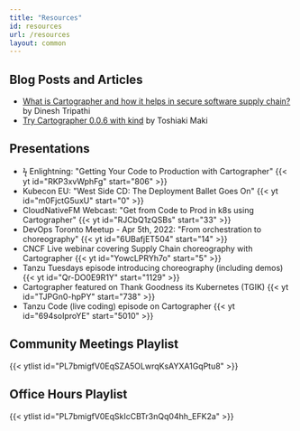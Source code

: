 ```yaml
---
title: "Resources"
id: resources
url: /resources
layout: common
---
```


## Blog Posts and Articles

- [What is Cartographer and how it helps in secure software supply chain?](https://mappslearning.com/2021/10/10/what-is-cartographer-and-how-it-helps-in-secure-software-supply-chain-quick-introduction/)
  by Dinesh Tripathi
- [Try Cartographer 0.0.6 with kind](https://ik.am/entries/668) by Toshiaki Maki

## Presentations

- ϟ Enlightning: "Getting Your Code to Production with Cartographer" {{< yt id="RKP3xvWphFg" start="806" >}}
- Kubecon EU: "West Side CD: The Deployment Ballet Goes On" {{< yt id="m0FjctG5uxU" start="0" >}}
- CloudNativeFM Webcast: "Get from Code to Prod in k8s using Cartographer" {{< yt id="RJCbQ1zQSBs" start="33" >}}
- DevOps Toronto Meetup - Apr 5th, 2022: "From orchestration to choreography" {{< yt id="6UBafjET504" start="14" >}}
- CNCF Live webinar covering Supply Chain choreography with Cartographer {{< yt id="YowcLPRYh7o" start="5" >}}
- Tanzu Tuesdays episode introducing choreography (including demos) {{< yt id="Qr-DO0E9R1Y" start="1129" >}}
- Cartographer featured on Thank Goodness its Kubernetes (TGIK) {{< yt id="TJPGn0-hpPY" start="738" >}}
- Tanzu Code (live coding) episode on Cartographer {{< yt id="694soIproYE" start="5010" >}}

## Community Meetings Playlist

{{< ytlist id="PL7bmigfV0EqSZA5OLwrqKsAYXA1GqPtu8" >}}

## Office Hours Playlist

{{< ytlist id="PL7bmigfV0EqSkIcCBTr3nQq04hh_EFK2a" >}}
